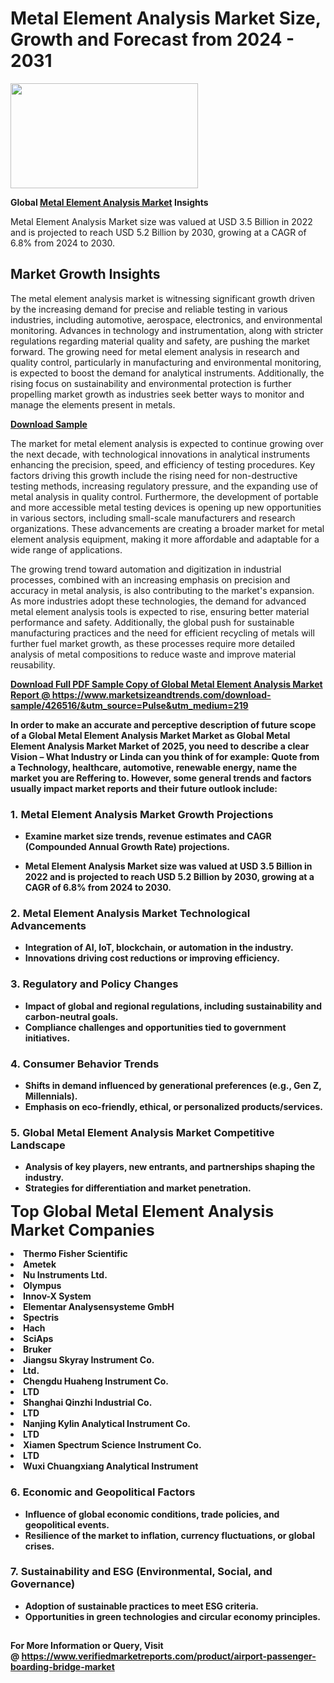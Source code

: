 <H1>Metal Element Analysis Market Size, Growth and Forecast from 2024 - 2031</H1><img class="aligncenter size-medium wp-image-584254" src="https://thirdeyenews.in/wp-content/uploads/2024/09/Global-Market-Research-300x168.jpeg" alt="" width="300" height="168" /><p><strong>Global&nbsp;<a href="https://www.marketsizeandtrends.com/download-sample/426516/&amp;utm_source=Pulse&amp;utm_medium=219">Metal Element Analysis Market</a> Insights</strong></p><p>Metal Element Analysis Market size was valued at USD 3.5 Billion in 2022 and is projected to reach USD 5.2 Billion by 2030, growing at a CAGR of 6.8% from 2024 to 2030.</p><p><h2>Market Growth Insights</h2> <p>The metal element analysis market is witnessing significant growth driven by the increasing demand for precise and reliable testing in various industries, including automotive, aerospace, electronics, and environmental monitoring. Advances in technology and instrumentation, along with stricter regulations regarding material quality and safety, are pushing the market forward. The growing need for metal element analysis in research and quality control, particularly in manufacturing and environmental monitoring, is expected to boost the demand for analytical instruments. Additionally, the rising focus on sustainability and environmental protection is further propelling market growth as industries seek better ways to monitor and manage the elements present in metals.</p> <p><strong><a href="#">Download Sample</a></strong></p> <p>The market for metal element analysis is expected to continue growing over the next decade, with technological innovations in analytical instruments enhancing the precision, speed, and efficiency of testing procedures. Key factors driving this growth include the rising need for non-destructive testing methods, increasing regulatory pressure, and the expanding use of metal analysis in quality control. Furthermore, the development of portable and more accessible metal testing devices is opening up new opportunities in various sectors, including small-scale manufacturers and research organizations. These advancements are creating a broader market for metal element analysis equipment, making it more affordable and adaptable for a wide range of applications.</p> <p>The growing trend toward automation and digitization in industrial processes, combined with an increasing emphasis on precision and accuracy in metal analysis, is also contributing to the market's expansion. As more industries adopt these technologies, the demand for advanced metal element analysis tools is expected to rise, ensuring better material performance and safety. Additionally, the global push for sustainable manufacturing practices and the need for efficient recycling of metals will further fuel market growth, as these processes require more detailed analysis of metal compositions to reduce waste and improve material reusability.</p> <p><strong><a href="#"></p><p><span class=""><strong>Download Full PDF Sample Copy of Global Metal Element Analysis Market Report</strong> @ <a href="https://www.marketsizeandtrends.com/download-sample/426516/&amp;utm_source=Pulse&amp;utm_medium=219" target="_blank">https://www.marketsizeandtrends.com/download-sample/426516/&amp;utm_source=Pulse&amp;utm_medium=219</a></span></p><p>In order to make an accurate and perceptive description of future scope of a Global&nbsp;Metal Element Analysis Market Market as Global&nbsp;Metal Element Analysis Market Market of 2025, you need to describe a clear Vision &ndash; What Industry or Linda can you think of for example: Quote from a Technology, healthcare, automotive, renewable energy, name the market you are Reffering to. However, some general trends and factors usually impact market reports and their future outlook include:</p><h3>1.&nbsp;<strong>Metal Element Analysis Market Growth Projections</strong></h3><ul><li>Examine market size trends, revenue estimates and CAGR (Compounded Annual Growth Rate) projections.</li><li><p>Metal Element Analysis Market size was valued at USD 3.5 Billion in 2022 and is projected to reach USD 5.2 Billion by 2030, growing at a CAGR of 6.8% from 2024 to 2030.</p></li></ul><h3>2.&nbsp;<strong>Metal Element Analysis Market Technological Advancements</strong></h3><ul><li>Integration of AI, IoT, blockchain, or automation in the industry.</li><li>Innovations driving cost reductions or improving efficiency.</li></ul><h3>3.&nbsp;<strong>Regulatory and Policy Changes</strong></h3><ul><li>Impact of global and regional regulations, including sustainability and carbon-neutral goals.</li><li>Compliance challenges and opportunities tied to government initiatives.</li></ul><h3>4.&nbsp;<strong>Consumer Behavior Trends</strong></h3><ul><li>Shifts in demand influenced by generational preferences (e.g., Gen Z, Millennials).</li><li>Emphasis on eco-friendly, ethical, or personalized products/services.</li></ul><h3>5.&nbsp;<strong>Global Metal Element Analysis Market Competitive Landscape</strong></h3><ul><li>Analysis of key players, new entrants, and partnerships shaping the industry.</li><li>Strategies for differentiation and market penetration.</li></ul><p data-pm-slice="1 1 []"><span style="color: inherit; font-family: inherit; font-size: 25px;">Top Global Metal Element Analysis Market Companies</span></p><div class="" data-test-id=""><p><li>Thermo Fisher Scientific</li><li> Ametek</li><li> Nu Instruments Ltd.</li><li> Olympus</li><li> Innov-X System</li><li> Elementar Analysensysteme GmbH</li><li> Spectris</li><li> Hach</li><li> SciAps</li><li> Bruker</li><li> Jiangsu Skyray Instrument Co.</li><li> Ltd.</li><li> Chengdu Huaheng Instrument Co.</li><li> LTD</li><li> Shanghai Qinzhi Industrial Co.</li><li> LTD</li><li> Nanjing Kylin Analytical Instrument Co.</li><li> LTD</li><li> Xiamen Spectrum Science Instrument Co.</li><li> LTD</li><li> Wuxi Chuangxiang Analytical Instrument</li></p></div><h3>6.&nbsp;<strong>Economic and Geopolitical Factors</strong></h3><ul><li>Influence of global economic conditions, trade policies, and geopolitical events.</li><li>Resilience of the market to inflation, currency fluctuations, or global crises.</li></ul><h3>7.&nbsp;<strong>Sustainability and ESG (Environmental, Social, and Governance)</strong></h3><ul><li>Adoption of sustainable practices to meet ESG criteria.</li><li>Opportunities in green technologies and circular economy principles.</li></ul><h2><strong style="font-size: 14px;">For More Information or Query, Visit @&nbsp;</strong><a style="background-color: #ffffff; font-size: 14px;" href="https://www.marketsizeandtrends.com/report/metal-element-analysis-market/" target="_blank">https://www.verifiedmarketreports.com/product/airport-passenger-boarding-bridge-market</a></h2>
